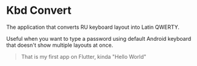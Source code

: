 # Kbd Convert

The application that converts RU keyboard layout into Latin QWERTY.

Useful when you want to type a password using default Android keyboard that doesn't show multiple layouts at once.

> That is my first app on Flutter, kinda "Hello World"